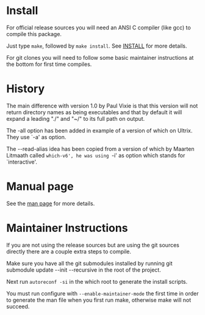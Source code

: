Install
=======

For official release sources you will need an ANSI C compiler (like gcc) to compile this package.

Just type `make`, followed by `make install`.  See [INSTALL](INSTALL) for more details.

For git clones you will need to follow some basic maintainer instructions at the bottom for first time compiles.


History
=======

The main difference with version 1.0 by Paul Vixie is that this
version will not return directory names as being executables
and that by default it will expand a leading "./" and "~/" to
its full path on output.

The -all option has been added in example of a version of which
on Ultrix.  They use `-a' as option.

The --read-alias idea has been copied from a version of which by
Maarten Litmaath called `which-v6', he was using `-i' as option
which stands for `interactive'.


Manual page
===========

See the [man page](MAN.md) for more details.


Maintainer Instructions
=======================
   If you are not using the release sources but are using the git
sources directly there are a couple extra steps to compile.

   Make sure you have all the git submodules installed by running
git submodule update --init --recursive
in the root of the project.

   Next run `autoreconf -si` in the which root to generate the
install scripts.

   You must run configure with `--enable-maintainer-mode` the first time
in order to generate the man file when you first run make, otherwise
make will not succeed.
